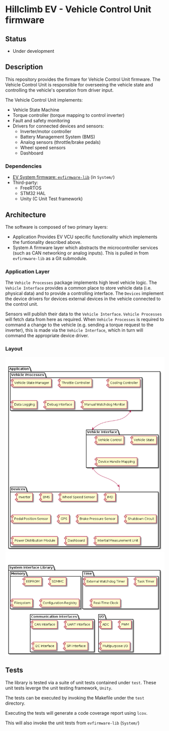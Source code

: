 # Hillclimb EV - Vehicle Control Unit firmware

## Status

* Under development

## Description

This repository provides the firmare for Vehicle Control Unit firmware. The Vehicle Control Unit is responsible for overseeing the vehicle state and controlling the vehicle's operation from driver input.

The Vehicle Control Unit implements:
* Vehicle State Machine
* Torque controller (torque mapping to control inverter)
* Fault and safety monitoring
* Drivers for connected devices and sensors:
    * Inverter/motor controller
    * Battery Management System (BMS)
    * Analog sensors (throttle/brake pedals)
    * Wheel speed sensors
    * Dashboard

### Dependencies

* [EV System firmware: `evfirmware-lib`](https://github.com/lflaherty/evfirmware-lib) (in `System/`)
* Third-party:
    * FreeRTOS
    * STM32 HAL
    * Unity (C Unit Test framework)

## Architecture

The software is composed of two primary layers:
* Application
    Provides EV VCU specific functionality which implements the funtionality described above.
* System
    A firmware layer which abstracts the microcontroller services (such as CAN networking or analog inputs).
    This is pulled in from `evfirmware-lib` as a Git submodule.

### Application Layer

The `Vehicle Processes` package implements high level vehicle logic. The `Vehicle Interface` provides a common place to store vehicle data (i.e. physical data) and to provide a controlling interface. The `Devices` implement the device drivers for devices external devices in the vehicle connected to the control unit.

Sensors will publish their data to the `Vehicle Interface`. `Vehicle Processes` will fetch data from here as required. When `Vehicle Processes` is required to command a change to the vehicle (e.g. sending a torque request to the inverter), this is made via the `Vehicle Interface`, which in turn will command the appropriate device driver.

### Layout

![Components](doc/app_components.png)
![Components](doc/sys_components.png)

## Tests
The library is tested via a suite of unit tests contained under `test`. These unit tests leverge the unit testing framework, `Unity`. 

The tests can be executed by invoking the Makefile under the `test` directory.

Executing the tests will generate a code coverage report using `lcov`.

This will also invoke the unit tests from `evfirmware-lib` (`System/`)